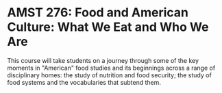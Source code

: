 # AMST 276: Food and American Culture: What We Eat and Who We Are

This course will take students on a journey through some of the key moments in "American" food studies and its beginnings across a range of disciplinary homes: the study of nutrition and food security; the study of food systems and the vocabularies that subtend them.